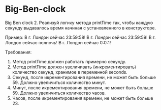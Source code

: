 # Big-Ben-clock
Big Ben clock
2. Реализуй логику метода printTime так, чтобы каждую секунду выдавалось время начиная с установленного в конструкторе.

Пример:
В г. Лондон сейчас 23:59:58!
В г. Лондон сейчас 23:59:59!
В г. Лондон сейчас полночь!
В г. Лондон сейчас 0:0:1!


Требования:
1. Метод printTime должен работать примерно секунду.
2. Метод printTime должен увеличивать (инкрементировать) количество секунд, хранимое в переменной seconds.
3. Секунд, после икрементирования времени, не может быть больше 59. Должно увеличиться количество минут.
4. Минут, после икрементирования времени, не может быть больше 59. Должно увеличиться количество часов.
5. Часов, после икрементирования времени, не может быть больше 23.

